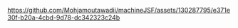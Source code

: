 

https://github.com/Mohjamoutawadii/machineJSF/assets/130287795/e371e30f-b20a-4cbd-9d78-dc342323c24b

